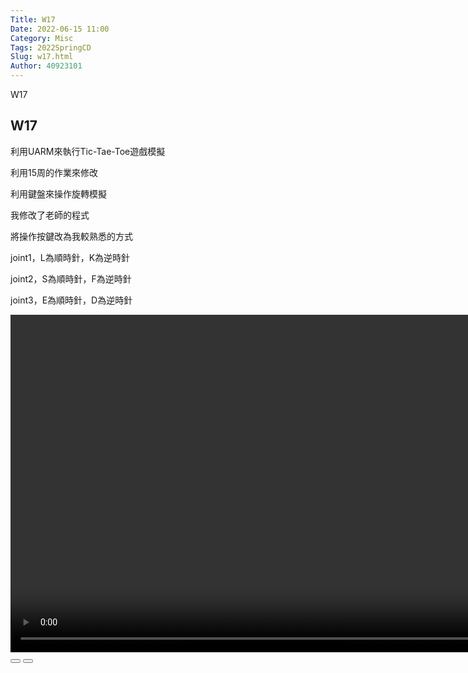 ```yaml
---
Title: W17
Date: 2022-06-15 11:00
Category: Misc
Tags: 2022SpringCD
Slug: w17.html
Author: 40923101
---
```


W17


<!-- PELICAN_END_SUMMARY -->

W17
----

利用UARM來執行Tic-Tae-Toe遊戲模擬

利用15周的作業來修改

利用鍵盤來操作旋轉模擬

我修改了老師的程式

將操作按鍵改為我較熟悉的方式

joint1，L為順時針，K為逆時針

joint2，S為順時針，F為逆時針

joint3，E為順時針，D為逆時針

<link rel="stylesheet" type="text/css" href="./../cmsimde/static/winkPlayer.css"></p>
<script type="text/javascript" src="./../cmsimde/static/winkPlayer.js"></script>
<script>
var winkVideoData = {
dataVersion: 1,
frameRate: 20,
buttonFrameLength: 10,
buttonFrameOffset: 5,
frameStops: {
},
};
</script>
<div class="winkVideoContainerClass"><video width="960" height="540" class="winkVideoClass" data-dirname="/static" data-varname="winkVideoData">
<source src="https://a40923101.github.io/cd2022/downloads/wink39.mp4" type="video/mp4" /></video>
<div class="winkVideoOverlayClass"></div>
<div class="winkVideoControlBarClass"><button class="winkVideoControlBarPlayButtonClass"></button> <button class="winkVideoControlBarPauseButtonClass"></button>
<div class="winkVideoControlBarProgressLeftClass"></div>
<div class="winkVideoControlBarProgressEmptyMiddleClass"></div>
<div class="winkVideoControlBarProgressRightClass"></div>
<div class="winkVideoControlBarProgressFilledMiddleClass"></div>
<div class="winkVideoControlBarProgressThumbClass"></div>
</div>
<div class="winkVideoPlayOverlayClass"></div>
</div>





